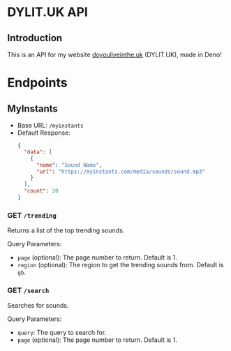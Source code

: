 # DYLIT.UK API
## Introduction
This is an API for my website [doyouliveinthe.uk][dylit.uk] (DYLIT.UK), made in Deno!

# Endpoints
## MyInstants
- Base URL: `/myinstants`
- Default Response:
    ```json
    {
      "data": [
        {
          "name": "Sound Name",
          "url": "https://myinstants.com/media/sounds/sound.mp3"
        }
      ],
      "count": 20
    }
    ```

### GET `/trending`
Returns a list of the top trending sounds.

Query Parameters:
- `page` (optional): The page number to return. Default is 1.
- `region` (optional): The region to get the trending sounds from. Default is `gb`.

### GET `/search`
Searches for sounds.

Query Parameters:
- `query`: The query to search for.
- `page` (optional): The page number to return. Default is 1.

[dylit.uk]: https://doyouliveinthe.uk
